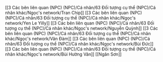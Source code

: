 [[3 Các bên liên quan (NPC) (NPC)/Cá nhân/63 Đối tượng cụ thể (NPC)/Cá nhân khác/Ngọc's network/Tran Chip]] 
[[3 Các bên liên quan (NPC) (NPC)/Cá nhân/63 Đối tượng cụ thể (NPC)/Cá nhân khác/Ngọc's network/Yen Le Yilly]]
[[3 Các bên liên quan (NPC) (NPC)/Cá nhân/63 Đối tượng cụ thể (NPC)/Cá nhân khác/Ngọc's network/Nguyễn Quỳnh]]
[[3 Các bên liên quan (NPC) (NPC)/Cá nhân/63 Đối tượng cụ thể (NPC)/Cá nhân khác/Ngọc's network/Vân Đàm]]
[[3 Các bên liên quan (NPC) (NPC)/Cá nhân/63 Đối tượng cụ thể (NPC)/Cá nhân khác/Ngọc's network/Bùi Đức]]
[[3 Các bên liên quan (NPC) (NPC)/Cá nhân/63 Đối tượng cụ thể (NPC)/Cá nhân khác/Ngọc's network/Bùi Hường Vân]]
[[Ngân Sơn]] 